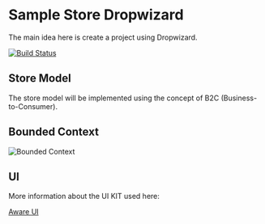 # Sample Store Dropwizard
The main idea here is create a project using Dropwizard.

[![Build Status](https://snap-ci.com/tiarebalbi/sample-store-dropwizard/branch/master/build_image)](https://snap-ci.com/tiarebalbi/sample-store-dropwizard/branch/master)


## Store Model
The store model will be implemented using the concept of B2C (Business-to-Consumer).

## Bounded Context
![Bounded Context](http://i.imgur.com/jS9SrEO.png)

## UI
More information about the UI KIT used here:

[Aware UI](http://market.designmodo.com/aware-ui/)
